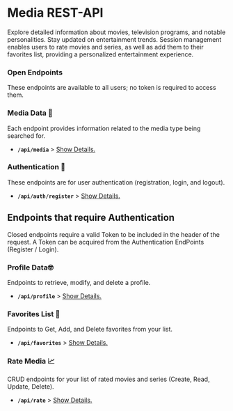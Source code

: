 
# Media REST-API

Explore detailed information about movies, television programs, and notable personalities. Stay updated on entertainment trends. Session management enables users to rate movies and series, as well as add them to their favorites list, providing a personalized entertainment experience.

### Open Endpoints
These endpoints are available to all users; no token is required to access them.


### Media Data 🎥

Each endpoint provides information related to the media type being searched for.
* **`/api/media`** > [Show Details.](docs/media/search.md)


### Authentication 🔑

These endpoints are for user authentication (registration, login, and logout).
* **`/api/auth/register`** > [Show Details.](docs/auth/register.md)


## Endpoints that require Authentication

Closed endpoints require a valid Token to be included in the header of the
request. A Token can be acquired from the Authentication EndPoints (Register / Login).


### Profile Data🤓

Endpoints to retrieve, modify, and delete a profile.

* **`/api/profile`** > [Show Details.](docs/profile/readme.md)


### Favorites List 💖

Endpoints to Get, Add, and Delete favorites from your list.
* **`/api/favorites`** > [Show Details.](docs/favorites/readme.md)


### Rate Media 📈

CRUD endpoints for your list of rated movies and series (Create, Read, Update, Delete).
* **`/api/rate`** > [Show Details.](docs/rate/readme.md)
